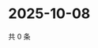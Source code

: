 # 2025-10-08

共 0 条

<!-- BEGIN ZHIHUVIDEO -->
<!-- 最后更新时间 Wed Oct 08 2025 04:12:04 GMT+0800 (China Standard Time) -->

<!-- END ZHIHUVIDEO -->
